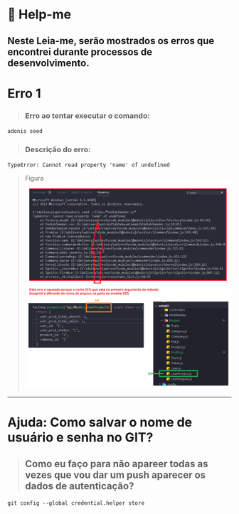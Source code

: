 # :pushpin: Help-me
## Neste Leia-me, serão mostrados os erros que encontrei durante processos de desenvolvimento.

# __Erro 1__
> ### Erro ao tentar executar o comando:
```javascript
adonis seed
```
> ### Descrição do erro:
``` javacript
TypeError: Cannot read property 'name' of undefined
```
> Figura
![](assets/erro_factory_js_seed.png)
------------
# Ajuda: Como salvar o nome de usuário e senha no GIT?
> ## Como eu faço para não apareer todas as vezes que vou dar um push aparecer os dados de autenticação?
``` git
git config --global credential.helper store 